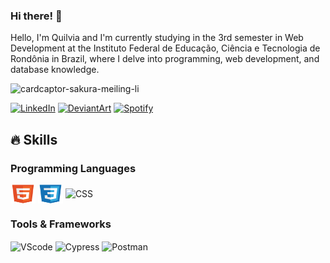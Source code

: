 ### Hi there! 👋
Hello, I'm Quilvia and I'm currently studying in the 3rd semester in Web Development at the Instituto Federal de Educação, Ciência e Tecnologia de Rondônia in Brazil, where I delve into programming, web development, and database knowledge.

![cardcaptor-sakura-meiling-li](https://github.com/user-attachments/assets/a18f366e-6e84-4dc7-b738-824bee4a59d5)

[![LinkedIn](https://img.shields.io/badge/LinkedIn-0077B5?style=for-the-badge&logo=linkedin&logoColor=white)](https://www.linkedin.com/in/quilvia-morais-564a69283/)
[![DeviantArt](https://img.shields.io/badge/DeviantArt-05CC47?style=for-the-badge&logo=deviantart&logoColor=white)](https://www.deviantart.com/quilvia)
[![Spotify](https://img.shields.io/badge/Spotify-1ED760?&style=for-the-badge&logo=spotify&logoColor=white)](https://open.spotify.com/user/quilvk)

## 🔥 Skills
<!-- Skills: Programming Languages -->
  <div style="flex-basis: 48%;">
    <h3>Programming Languages</h3>
    <img align="center" alt="HTML" height="30" width="40" src="https://raw.githubusercontent.com/devicons/devicon/master/icons/html5/html5-original.svg">
    <img align="center" alt="CSS" height="30" width="40" src="https://raw.githubusercontent.com/devicons/devicon/master/icons/css3/css3-original.svg">
    <img align="center" alt="CSS" height="30" width="40" src="https://cdn.jsdelivr.net/gh/devicons/devicon@latest/icons/python/python-original.svg">
          
<h3>Tools & Frameworks</h3>
<img align="center" alt="VScode" height="30" width="40" src="https://cdn.jsdelivr.net/gh/devicons/devicon/icons/vscode/vscode-original.svg">
<img align="center" alt="Cypress" height="20" width="70" src="https://img.shields.io/badge/-CYPRESS-69D3A7?logo=cypress">
<img align="center" alt="Postman" height="30" width="70" src="https://cdn.jsdelivr.net/gh/devicons/devicon@latest/icons/postman/postman-original.svg">

          

          
          
          
          
          
          
          
          

